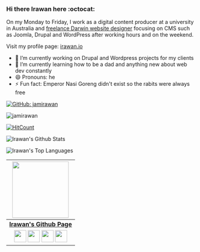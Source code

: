 ### Hi there Irawan here :octocat:


On my Monday to Friday, I work as a digital content producer at a university in Australia and [freelance Darwin website designer](https://topendwebdesign.com.au) focusing on CMS such as Joomla, Drupal and WordPress after working hours and on the weekend.

Visit my profile page: [irawan.io](https://irawan.io)

- 🔭 I’m currently working on Drupal and Wordpress projects for my clients
- 🌱 I’m currently learning how to be a dad and anything new about web dev constantly
- 😄 Pronouns: he
- ⚡ Fun fact: Emperor Nasi Goreng didn't exist so the rabits were always free

[![GitHub: jamirawan](https://img.shields.io/github/followers/jamirawan?label=follow&style=social)](https://github.com/jamirawan)
<p align="left">
  <img src="https://komarev.com/ghpvc/?username=jamirawan" alt="jamirawan" />
</p>

[![HitCount](http://hits.dwyl.com/jamirawan/jamirawan.svg)](http://hits.dwyl.com/jamirawan/jamirawan)

![Irawan's Github Stats](https://github-readme-stats.vercel.app/api?username=jamirawan&show_icons=true)

![Irawan's Top Languages](https://github-readme-stats.vercel.app/api/top-langs/?username=jamirawan)

|  <a href="https://jamirawan.github.io/"><img src="https://github.githubassets.com/images/modules/logos_page/Octocat.png" width="150px" height="150px" /></a> |
|:---------------------------------------------------------------------------------------------------------------------------------------: |
|       **[Irawan's Github Page](https://jamirawan.github.io/)**                                                                                |
|<a href="https://twitter.com/jamirawan"><img src="https://i.ibb.co/kmgQVyW/twitter.png" width="32px" height="32px"></a> <a href="https://github.com/jamirawan"><img src="https://cdn.iconscout.com/icon/free/png-256/github-108-438008.png" width="32px" height="32px"></a> <a href="https://www.facebook.com/irawan.digital"><img src="https://i.ibb.co/zmYNW4p/facebook.png" width="32px" height="32px"></a> <a href="https://www.linkedin.com/in/irawanirawan/"><img src="https://i.ibb.co/Kx2GSrT/linkedin.png" width="32px" height="32px"></a> |
